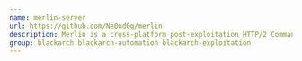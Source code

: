 ```yaml
---
name: merlin-server
url: https://github.com/Ne0nd0g/merlin
description: Merlin is a cross-platform post-exploitation HTTP/2 Command & Control server and agent written in golang.
group: blackarch blackarch-automation blackarch-exploitation
---
```

